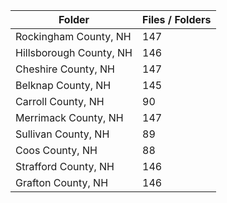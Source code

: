 | Folder                  |   Files / Folders |
|-------------------------|-------------------|
| Rockingham County, NH   |               147 |
| Hillsborough County, NH |               146 |
| Cheshire County, NH     |               147 |
| Belknap County, NH      |               145 |
| Carroll County, NH      |                90 |
| Merrimack County, NH    |               147 |
| Sullivan County, NH     |                89 |
| Coos County, NH         |                88 |
| Strafford County, NH    |               146 |
| Grafton County, NH      |               146 |